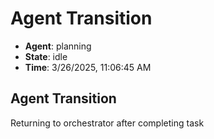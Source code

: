# Agent Transition

- **Agent**: planning
- **State**: idle
- **Time**: 3/26/2025, 11:06:45 AM

## Agent Transition

Returning to orchestrator after completing task

